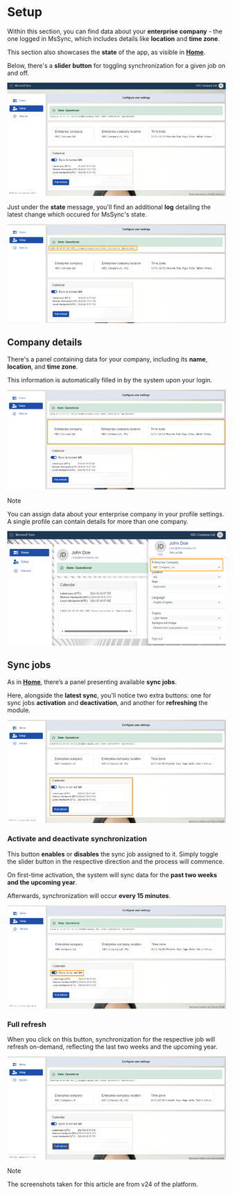 # Setup

Within this section, you can find data about your **enterprise company** - the one logged in MsSync, which includes details like **location** and **time zone**. 

This section also showcases the **state** of the app, as visible in **[Home](https://docs.erp.net/tech/modules/applications/mssync/home.html)**.

Below, there's a **slider button** for toggling synchronization for a given job on and off.

![picture](pictures/Setup_view_01_03.png) 

Just under the **state** message, you'll find an additional **log** detailing the latest change which occured for MsSync's state.

![picture](pictures/Setup_logs_01_03.png) 

## Company details 

There's a panel containing data for your company, including its **name**, **location**, and **time zone**.

This information is automatically filled in by the system upon your login.

![picture](pictures/Setup_company_info_01_03.png)  

> [!NOTE]
> 
> You can assign data about your enterprise company in your profile settings. A single profile can contain details for more than one company.

![picture](pictures/Setup_profile_info_01_03.png) 

## Sync jobs 

As in **[Home](https://docs.erp.net/tech/modules/applications/mssync/home.html)**, there’s a panel presenting available **sync jobs**. 

Here, alongside the **latest sync**, you'll notice two extra buttons: one for sync jobs **activation** and **deactivation**, and another for **refreshing** the module.

![picture](pictures/Setup_jobs_01_03.png) 

### Activate and deactivate synchronization 

This button **enables** or **disables** the sync job assigned to it. Simply toggle the slider button in the respective direction and the process will commence. 

On first-time activation, the system will sync data for the **past two weeks and the upcoming year**. 

Afterwards, synchronization will occur **every 15 minutes**.
 
![picture](pictures/Setup_slider_01_03.png) 

### Full refresh 

When you click on this button, synchronization for the respective job will refresh on-demand, reflecting the last two weeks and the upcoming year.
 
![picture](pictures/Setup_fullrefresh_01_03.png) 

> [!NOTE]
> 
> The screenshots taken for this article are from v24 of the platform.

